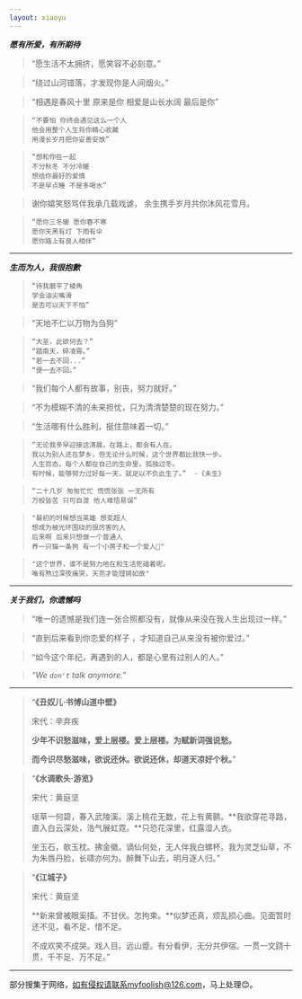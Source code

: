 ```yaml
---
layout: xiaoyu
---
```


***愿有所爱，有所期待***<br>

> “愿生活不太拥挤，愿笑容不必刻意。”

> “绕过山河错落，才发现你是人间烟火。”

> “相遇是春风十里 原来是你 相爱是山长水阔 最后是你”

> ```
> “不要怕 你终会遇见这么一个人
> 他会用整个人生将你精心收藏
> 用漫长岁月把你妥善安放”
> ```

> ```
> “想和你在一起
> 不分秋冬 不分冷暖
> 想给你最好的爱情
> 不是早点睡 不是多喝水”
> ```

> 谢你嬉笑怒骂伴我承几载戏谑， 余生携手岁月共你沐风花雪月。

> ```
> “愿你三冬暖 愿你春不寒
> 愿你天黑有灯 下雨有伞
> 愿你路上有良人相伴”
> ```

------

***生而为人，我很抱歉***<br>

> ```
> “待我磨平了棱角
> 学会油尖嘴滑
> 是否可以天下不怕”
> ```

> “天地不仁以万物为刍狗”

> ```
> “大圣，此欲何去？”
> “踏南天，碎凌霄。”
> “若一去不回...”
> “便一去不回。”
> ```

> “我们每个人都有故事，别丧，努力就好。”

> “不为模糊不清的未来担忧，只为清清楚楚的现在努力。”

> “生活哪有什么胜利，挺住意味着一切。”

> ```
> “无论我多早迎接这清晨，在路上，都会有人在。
> 我以为别人还在梦乡，但无论什么时候，这个世界都比我快一步。
> 人生百态，每个人都在自己的生命里，孤独过冬。
> 有时候，能够努力过好每一天，就足以不负此生了。”	-《未生》
> ```

> ```
> “二十几岁 匆匆忙忙 慌慌张张 一无所有
> 万般皆苦 只可自渡 他人难悟易误”
> ```

> ```
> "最初的时候想当英雄 想变超人
> 想成为被光环围绕的很厉害的人
> 后来啊 后来只想做一个普通人
> 养一只猫一条狗 有一个小房子和一个爱人🌙"
> ```

> ```
> "这个世界，谁不是努力地在和生活死磕着呢。
> 唯有熬过深夜痛哭，天亮才能铿锵如故"
> ```



------

***关于我们，你遗憾吗***<br>

> “唯一的遗憾是我们连一张合照都没有，就像从来没在我人生出现过一样。”

> “直到后来看到你恋爱的样子 ，才知道自己从来没有被你爱过。”

> “如今这个年纪，再遇到的人，都是心里有过别人的人。”

> *“We `don't` talk anymore.*”

---

> “**《丑奴儿·书博山道中壁》**
>
> 宋代：辛弃疾
>
> **少年不识愁滋味，爱上层楼。爱上层楼。为赋新词强说愁。**
>
> **而今识尽愁滋味，欲说还休。欲说还休，却道天凉好个秋。**”

> “**《水调歌头·游览》**
>
> 宋代：黄庭坚
>
> 瑶草一何碧，春入武陵溪。溪上桃花无数，花上有黄鹂。**我欲穿花寻路，直入白云深处，浩气展虹霓。**只恐花深里，红露湿人衣。
>
> 坐玉石，欹玉枕。拂金徽。谪仙何处，无人伴我白螺杯。我为灵芝仙草，不为朱唇丹脸，长啸亦何为。醉舞下山去，明月逐人归。”

> “**《江城子》**
>
> 宋代：黄庭坚
>
> **新来曾被眼奚搐。不甘伏。怎拘束。**似梦还真，烦乱损心曲。见面暂时还不见，看不足、惜不足。
>
> 不成欢笑不成哭。戏人目。远山蹙。有分看伊，无分共伊宿。一贯一文跷十贯，千不足、万不足。”

------

部分搜集于网络，如有侵权请联系myfoolish@126.com，马上处理😊。